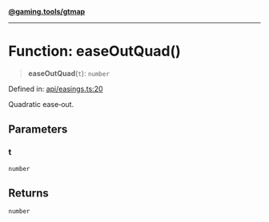 [**@gaming.tools/gtmap**](README.md)

***

# Function: easeOutQuad()

> **easeOutQuad**(`t`): `number`

Defined in: [api/easings.ts:20](https://github.com/gamingtools/gt-map/blob/158dafcef9898e0f3f71a5a95a93f4449df181ba/packages/gtmap/src/api/easings.ts#L20)

Quadratic ease‑out.

## Parameters

### t

`number`

## Returns

`number`

